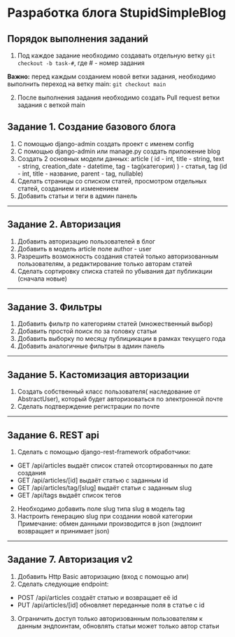 # Разработка блога StupidSimpleBlog
## Порядок выполнения заданий

 1. Под каждое задание необходимо создавать отдельную ветку
  `git checkout -b task-#`, где # - номер задания
  
  __Важно:__ перед каждым созданием новой ветки задания, необходимо выполнить переход на ветку main: `git checkout main`
  
  2. После выполнения задания необходимо создать Pull request ветки задания с веткой main

## Задание 1.  Создание базового блога

 1. С помощью django-admin создать проект с именем config
 2. С помощью django-admin или manage.py создать приложение blog
 3. Создать 2 основных модели данных: article ( id - int, title - string, text - string, creation_date - datetime, tag - tag(категория) ) - статья, tag (id - int, title - название, parent - tag, nullable)
 4. Сделать страницы со списком статей, просмотром отдельных статей, созданием и изменением
 5. Добавить статьи и теги в админ панель

---

## Задание 2. Авторизация 

 1. Добавить авторизацию пользователей в блог 
 2. Добавить в модель article поле author - user 
 3. Разрешить возможность создания статей только авторизованным пользователям, а редактирование только авторам статей 
 4. Сделать сортировку списка статей по убывания дат публикации (сначала новые) 

---

## Задание 3. Фильтры 

 1. Добавить фильтр по категориям статей (множественный выбор) 
 2. Добавить простой поиск по за головку статьи 
 3. Добавить выборку по месяцу публицикации в рамках текущего года
 4. Добавить аналогичные фильтры в админ панель

---

## Задание 5. Кастомизация авторизации

 1. Создать собственный класс пользователя( наследование от AbstractUser), который будет авторизоваться по электронной почте 
 2. Сделать подтверждение регистрации по почте 

---

## Задание 6. REST api

 1. Сделать с помощью django-rest-framework обработчики:
  - GET /api/articles выдаёт список статей отсортированных по дате создания
  - GET /api/articles/[id] выдаёт статью с заданным id
  - GET /api/articles/tag/[slug] выдаёт статьи с заданным slug
  - GET /api/tags выдаёт список тегов 
 2. Необходимо добавить поле slug типа slug в модель tag
 3. Настроить генерацию slug при создании новой категории 
Примечание: обмен данными производится в json (эндпоинт возвращает и принимает json) 

---

## Задание 7. Авторизация v2

1. Добавить Http Basic авторизацию (вход с помощью апи) 
2. Сделать следующие endpoint:
  - POST /api/articles создаёт статью и возвращает её id  
  - PUT /api/articles/[id] обновляет переданные поля в статье с id
3. Ограничить доступ только авторизованным пользователям к данным эндпоинтам, обновлять статьи может только автор статьи   

